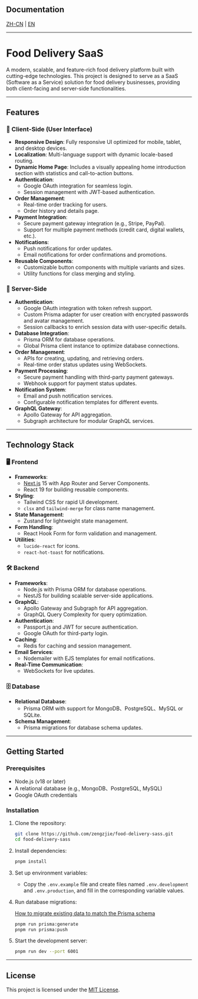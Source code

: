 ## Documentation

[ZH-CN](README.md) | [EN](README.en.md)

---

# Food Delivery SaaS

A modern, scalable, and feature-rich food delivery platform built with cutting-edge technologies. This project is designed to serve as a SaaS (Software as a Service) solution for food delivery businesses, providing both client-facing and server-side functionalities.

---

## Features

### 🌟 Client-Side (User Interface)

- **Responsive Design**: Fully responsive UI optimized for mobile, tablet, and desktop devices.
- **Localization**: Multi-language support with dynamic locale-based routing.
- **Dynamic Home Page**: Includes a visually appealing home introduction section with statistics and call-to-action buttons.
- **Authentication**:
  - Google OAuth integration for seamless login.
  - Session management with JWT-based authentication.
- **Order Management**:
  - Real-time order tracking for users.
  - Order history and details page.
- **Payment Integration**:
  - Secure payment gateway integration (e.g., Stripe, PayPal).
  - Support for multiple payment methods (credit card, digital wallets, etc.).
- **Notifications**:
  - Push notifications for order updates.
  - Email notifications for order confirmations and promotions.
- **Reusable Components**:
  - Customizable button components with multiple variants and sizes.
  - Utility functions for class merging and styling.

### 🔧 Server-Side

- **Authentication**:
  - Google OAuth integration with token refresh support.
  - Custom Prisma adapter for user creation with encrypted passwords and avatar management.
  - Session callbacks to enrich session data with user-specific details.
- **Database Integration**:
  - Prisma ORM for database operations.
  - Global Prisma client instance to optimize database connections.
- **Order Management**:
  - APIs for creating, updating, and retrieving orders.
  - Real-time order status updates using WebSockets.
- **Payment Processing**:
  - Secure payment handling with third-party payment gateways.
  - Webhook support for payment status updates.
- **Notification System**:
  - Email and push notification services.
  - Configurable notification templates for different events.
- **GraphQL Gateway**:
  - Apollo Gateway for API aggregation.
  - Subgraph architecture for modular GraphQL services.

---

## Technology Stack

### 🖥️ Frontend

- **Frameworks**:
  - [Next.js](https://nextjs.org/) 15 with App Router and Server Components.
  - React 19 for building reusable components.
- **Styling**:
  - Tailwind CSS for rapid UI development.
  - `clsx` and `tailwind-merge` for class name management.
- **State Management**:
  - Zustand for lightweight state management.
- **Form Handling**:
  - React Hook Form for form validation and management.
- **Utilities**:
  - `lucide-react` for icons.
  - `react-hot-toast` for notifications.

### 🛠️ Backend

- **Frameworks**:
  - Node.js with Prisma ORM for database operations.
  - NestJS for building scalable server-side applications.
- **GraphQL**:
  - Apollo Gateway and Subgraph for API aggregation.
  - GraphQL Query Complexity for query optimization.
- **Authentication**:
  - Passport.js and JWT for secure authentication.
  - Google OAuth for third-party login.
- **Caching**:
  - Redis for caching and session management.
- **Email Services**:
  - Nodemailer with EJS templates for email notifications.
- **Real-Time Communication**:
  - WebSockets for live updates.

### 🗄️ Database

- **Relational Database**:
  - Prisma ORM with support for MongoDB、PostgreSQL、MySQL or SQLite.
- **Schema Management**:
  - Prisma migrations for database schema updates.

---

## Getting Started

### Prerequisites

- Node.js (v18 or later)
- A relational database (e.g., MongoDB、PostgreSQL, MySQL)
- Google OAuth credentials

### Installation

1. Clone the repository:

   ```bash
   git clone https://github.com/zengzjie/food-delivery-sass.git
   cd food-delivery-sass
   ```

2. Install dependencies:

   ```bash
   pnpm install
   ```

3. Set up environment variables:

   - Copy the `.env.example` file and create files named `.env.development` and `.env.production`, and fill in the corresponding variable values.

4. Run database migrations:

   [How to migrate existing data to match the Prisma schema](https://zhuanlan.zhihu.com/p/568353578)

   ```bash
   pnpm run prisma:generate
   pnpm run prisma:push
   ```

5. Start the development server:
   ```bash
   pnpm run dev --port 6001
   ```

---

## License

This project is licensed under the [MIT License](LICENSE).
